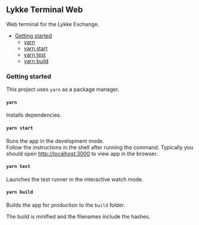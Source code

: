 ## Lykke Terminal Web

Web terminal for the Lykke Exchange.

- [Getting started](#getting-started)
  - [yarn](#yarn)
  - [yarn start](#yarn-start)
  - [yarn test](#yarn-test)
  - [yarn build](#yarn-build)

### Getting started

This project uses `yarn` as a package manager.

#### `yarn`

Installs dependencies.

#### `yarn start`

Runs the app in the development mode.<br>
Follow the instructions in the shell after running the command. Typically you should open [http://localhost:3000](http://localhost:3000) to view app in the browser.

#### `yarn test`

Launches the test runner in the interactive watch mode.

#### `yarn build`

Builds the app for production to the `build` folder.

The build is minified and the filenames include the hashes.